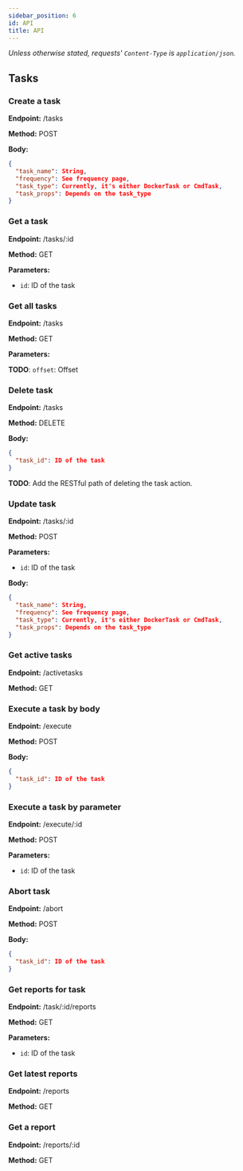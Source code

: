 ```yaml
---
sidebar_position: 6
id: API
title: API
---
```


*Unless otherwise stated, requests' `Content-Type` is `application/json`.*

## Tasks
### Create a task

**Endpoint:** /tasks

**Method:** POST

**Body:**
```json
{
  "task_name": String,
  "frequency": See frequency page,
  "task_type": Currently, it's either DockerTask or CmdTask,
  "task_props": Depends on the task_type
}
```

### Get a task

**Endpoint:** /tasks/:id

**Method:** GET

**Parameters:**

- `id`: ID of the task

### Get all tasks

**Endpoint:** /tasks

**Method:** GET

**Parameters:**

**TODO**: `offset`: Offset

### Delete task

**Endpoint:** /tasks

**Method:** DELETE

**Body:**
```json
{
  "task_id": ID of the task
}
```

**TODO**: Add the RESTful path of deleting the task action.

### Update task

**Endpoint:** /tasks/:id

**Method:** POST

**Parameters:**

- `id`: ID of the task

**Body:**
```json
{
  "task_name": String,
  "frequency": See frequency page,
  "task_type": Currently, it's either DockerTask or CmdTask,
  "task_props": Depends on the task_type
}
```

### Get active tasks

**Endpoint:** /activetasks

**Method:** GET


### Execute a task by body

**Endpoint:** /execute

**Method:** POST

**Body:**

```json
{
  "task_id": ID of the task
}
```

### Execute a task by parameter

**Endpoint:** /execute/:id

**Method:** POST

**Parameters:**

- `id`: ID of the task


### Abort task

**Endpoint:** /abort

**Method:** POST

**Body:**

```json
{
  "task_id": ID of the task
}
```


### Get reports for task

**Endpoint:** /task/:id/reports

**Method:** GET

**Parameters:**

- `id`: ID of the task


### Get latest reports

**Endpoint:** /reports

**Method:** GET


### Get a report

**Endpoint:** /reports/:id

**Method:** GET
